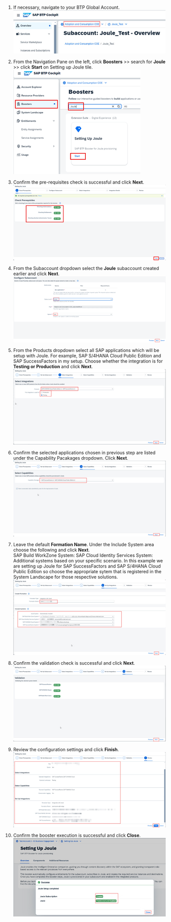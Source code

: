 1. If necessary, navigate to your BTP Global Account.<br/>
![run_booster](1.jpg)

2. From the Navigation Pane on the left, click **Boosters** >> search for **Joule** >> click **Start** on Setting up Joule tile.<br/>
![run_booster](2.png)

3. Confirm the pre-requisites check is successful and click **Next**.</br>
![run_booster](3.png)

4. From the Subaccount dropdown select the **Joule** subaccount created earlier and click **Next**.</br>
![run_booster](4.png)

5. From the Products dropdown select all SAP applications which will be setup with Joule.  For example, SAP S/4HANA Cloud Public Edition and SAP SuccessFactors in my setup. 
 Choose whether the integration is for **Testing or Production** and click **Next**.</br>
![run_booster](9.jpg)

6. Confirm the selected applications chosen in previous step are listed under the Capability Pacakages dropdown. Click **Next**.<br>
![run_booster](10.jpg)

7. Leave the default **Formation Name**.  Under the Include System area choose the following and click **Next**. </br>
  SAP Build WorkZone System: <Choose the SAP Build Work Zone created earlier>
  SAP Cloud Identity Services System: <Choose the Cloud Identity Services Tenant>
  Additional systems based on your specific scenario. In this example we are setting up Joule for SAP SuccessFactors and SAP S/4HANA Cloud Public Edition so choose the appropriate sytem that is registered in the System Landscape for those respective solutions.
![run_booster](11-1.jpg)

10. Confirm the validation check is successful and click **Next**.</br>
  ![run_booster](12.jpg)

11. Review the configuration settings and click **Finish**.</br>
  ![run_booster](13.jpg)

12. Confirm the booster execution is successful and click **Close**.</br>
![run_booster](7.png)
